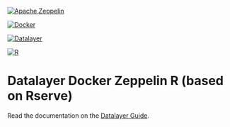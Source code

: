 [![Apache Zeppelin](http://datalayer.io/ext/images/logo-zeppelin-small.png)](http://zeppelin.incubator.apache.org)

[![Docker](http://datalayer.io/ext/images/docker-logo-small.png)](https://www.docker.com/)

[![Datalayer](http://datalayer.io/ext/images/logo_horizontal_072ppi.png)](http://datalayer.io)

[![R](http://datalayer.io/ext/images/logo-R-200.png)](http://cran.r-project.org)

# Datalayer Docker Zeppelin R (based on Rserve)

Read the documentation on the [Datalayer Guide](http://datalayer.io/guide/docker/zeppelin-rserve).
